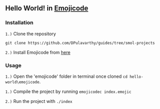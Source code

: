 ## Hello World! in [Emojicode](https://www.emojicode.org/)

### Installation

`1.)` Clone the repository
```
git clone https://github.com/DPulavarthy/guides/tree/smol-projects
```

`2.)` Install Emojicode from [here](https://www.emojicode.org/docs/guides/install.html)

### Usage

`1.)` Open the 'emojicode' folder in terminal once cloned `cd hello-world\emojicode`.

`1.)` Compile the project by running `emojicodec index.emojic`

`2.)` Run the project with `./index`
